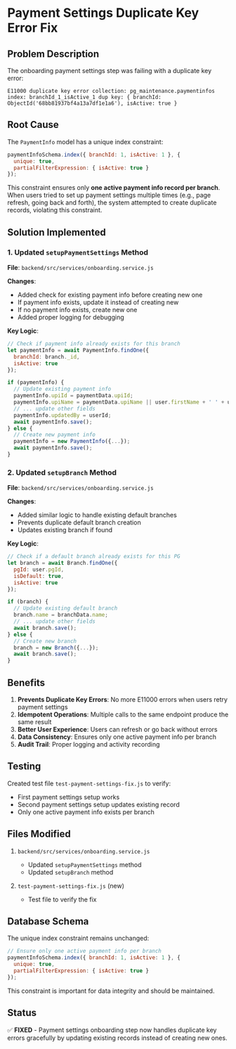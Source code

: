 # Payment Settings Duplicate Key Error Fix

## Problem Description

The onboarding payment settings step was failing with a duplicate key error:

```
E11000 duplicate key error collection: pg_maintenance.paymentinfos index: branchId_1_isActive_1 dup key: { branchId: ObjectId('68bb81937bf4a13a7df1e1a6'), isActive: true }
```

## Root Cause

The `PaymentInfo` model has a unique index constraint:
```javascript
paymentInfoSchema.index({ branchId: 1, isActive: 1 }, { 
  unique: true, 
  partialFilterExpression: { isActive: true } 
});
```

This constraint ensures only **one active payment info record per branch**. When users tried to set up payment settings multiple times (e.g., page refresh, going back and forth), the system attempted to create duplicate records, violating this constraint.

## Solution Implemented

### 1. Updated `setupPaymentSettings` Method

**File**: `backend/src/services/onboarding.service.js`

**Changes**:
- Added check for existing payment info before creating new one
- If payment info exists, update it instead of creating new
- If no payment info exists, create new one
- Added proper logging for debugging

**Key Logic**:
```javascript
// Check if payment info already exists for this branch
let paymentInfo = await PaymentInfo.findOne({ 
  branchId: branch._id, 
  isActive: true 
});

if (paymentInfo) {
  // Update existing payment info
  paymentInfo.upiId = paymentData.upiId;
  paymentInfo.upiName = paymentData.upiName || user.firstName + ' ' + user.lastName;
  // ... update other fields
  paymentInfo.updatedBy = userId;
  await paymentInfo.save();
} else {
  // Create new payment info
  paymentInfo = new PaymentInfo({...});
  await paymentInfo.save();
}
```

### 2. Updated `setupBranch` Method

**File**: `backend/src/services/onboarding.service.js`

**Changes**:
- Added similar logic to handle existing default branches
- Prevents duplicate default branch creation
- Updates existing branch if found

**Key Logic**:
```javascript
// Check if a default branch already exists for this PG
let branch = await Branch.findOne({ 
  pgId: user.pgId, 
  isDefault: true, 
  isActive: true 
});

if (branch) {
  // Update existing default branch
  branch.name = branchData.name;
  // ... update other fields
  await branch.save();
} else {
  // Create new branch
  branch = new Branch({...});
  await branch.save();
}
```

## Benefits

1. **Prevents Duplicate Key Errors**: No more E11000 errors when users retry payment settings
2. **Idempotent Operations**: Multiple calls to the same endpoint produce the same result
3. **Better User Experience**: Users can refresh or go back without errors
4. **Data Consistency**: Ensures only one active payment info per branch
5. **Audit Trail**: Proper logging and activity recording

## Testing

Created test file `test-payment-settings-fix.js` to verify:
- First payment settings setup works
- Second payment settings setup updates existing record
- Only one active payment info exists per branch

## Files Modified

1. `backend/src/services/onboarding.service.js`
   - Updated `setupPaymentSettings` method
   - Updated `setupBranch` method

2. `test-payment-settings-fix.js` (new)
   - Test file to verify the fix

## Database Schema

The unique index constraint remains unchanged:
```javascript
// Ensure only one active payment info per branch
paymentInfoSchema.index({ branchId: 1, isActive: 1 }, { 
  unique: true, 
  partialFilterExpression: { isActive: true } 
});
```

This constraint is important for data integrity and should be maintained.

## Status

✅ **FIXED** - Payment settings onboarding step now handles duplicate key errors gracefully by updating existing records instead of creating new ones.
